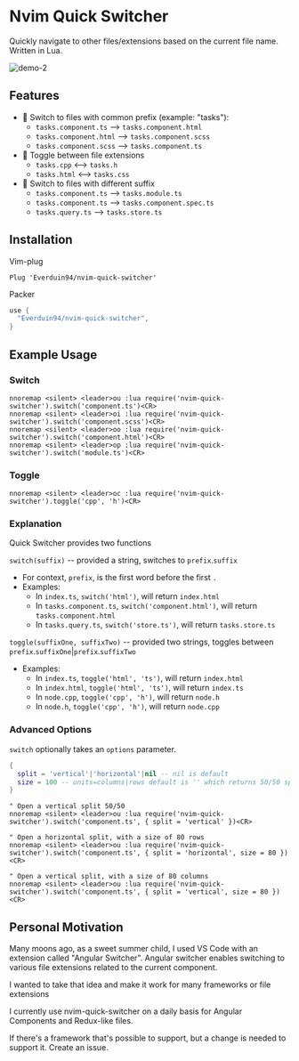 # Nvim Quick Switcher
Quickly navigate to other files/extensions based on the current file name. Written in Lua.

![demo-2](https://user-images.githubusercontent.com/14320878/152060031-cec37a34-b1f8-4812-9758-e43a04f044a8.gif)

## Features
- 🦕 Switch to files with common prefix (example: "tasks"):
  - `tasks.component.ts` --> `tasks.component.html`
  - `tasks.component.html` --> `tasks.component.scss`
  - `tasks.component.scss` --> `tasks.component.ts`
- 🦎 Toggle between file extensions
  - `tasks.cpp` <--> `tasks.h`
  - `tasks.html` <--> `tasks.css`
- 🐙 Switch to files with different suffix
  - `tasks.component.ts` --> `tasks.module.ts`
  - `tasks.component.ts` --> `tasks.component.spec.ts`
  - `tasks.query.ts` --> `tasks.store.ts`

## Installation
Vim-plug 
```vim
Plug 'Everduin94/nvim-quick-switcher'
```

Packer
```lua
use {
  "Everduin94/nvim-quick-switcher",
}
```

## Example Usage

### Switch
```vim
nnoremap <silent> <leader>ou :lua require('nvim-quick-switcher').switch('component.ts')<CR>
nnoremap <silent> <leader>oi :lua require('nvim-quick-switcher').switch('component.scss')<CR>
nnoremap <silent> <leader>oo :lua require('nvim-quick-switcher').switch('component.html')<CR>
nnoremap <silent> <leader>op :lua require('nvim-quick-switcher').switch('module.ts')<CR>
```

### Toggle
```vim
nnoremap <silent> <leader>oc :lua require('nvim-quick-switcher').toggle('cpp', 'h')<CR>
```
### Explanation
Quick Switcher provides two functions

`switch(suffix)` -- provided a string, switches to `prefix`.`suffix`
- For context, `prefix`, is the first word before the first `.`
- Examples:
  - In `index.ts`, `switch('html')`, will return `index.html`
  - In `tasks.component.ts`, `switch('component.html')`, will return `tasks.component.html`
  - In `tasks.query.ts`, `switch('store.ts')`, will return `tasks.store.ts`

`toggle(suffixOne, suffixTwo)` -- provided two strings, toggles between `prefix`.`suffixOne`|`prefix`.`suffixTwo`
- Examples:
  - In `index.ts`, `toggle('html', 'ts')`, will return `index.html`
  - In `index.html`, `toggle('html', 'ts')`, will return `index.ts`
  - In `node.cpp`, `toggle('cpp', 'h')`, will return `node.h`
  - In `node.h`, `toggle('cpp', 'h')`, will return `node.cpp`

### Advanced Options
`switch` optionally takes an `options` parameter.

```lua
{
  split = 'vertical'|'horizontal'|nil -- nil is default
  size = 100 -- units=columns|rows default is '' which returns 50/50 split
}
```

```vim
" Open a vertical split 50/50
nnoremap <silent> <leader>ou :lua require('nvim-quick-switcher').switch('component.ts', { split = 'vertical' })<CR>

" Open a horizontal split, with a size of 80 rows
nnoremap <silent> <leader>ou :lua require('nvim-quick-switcher').switch('component.ts', { split = 'horizontal', size = 80 })<CR>

" Open a vertical split, with a size of 80 columns
nnoremap <silent> <leader>ou :lua require('nvim-quick-switcher').switch('component.ts', { split = 'vertical', size = 80 })<CR>
```

## Personal Motivation
Many moons ago, as a sweet summer child, I used VS Code with an extension called "Angular Switcher".
Angular switcher enables switching to various file extensions related to the current component.

I wanted to take that idea and make it work for many frameworks or file extensions

I currently use nvim-quick-switcher on a daily basis for Angular Components and Redux-like files.

If there's a framework that's possible to support, but a change is needed to support it. Create an issue.


